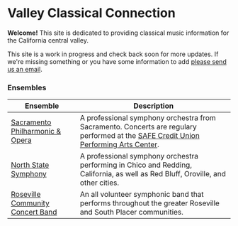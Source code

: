 # Valley Classical Connection

**Welcome!** This site is dedicated to providing classical music 
information for the California central valley.

This site is a work in progress and check back soon for more updates. If 
we're missing something or you have some information to add [please send 
us an email](mailto:tidy.idea5709@fastmail.com).

### Ensembles
| Ensemble | Description |
|---|---|
| [Sacramento Philharmonic & Opera](https://www.sacphilopera.org/) | A professional symphony orchestra from Sacramento. Concerts are regulary performed at the [SAFE Credit Union Performing Arts Center](https://safecreditunionconventioncenter.com/Facility/PerformingArtsCenter). |
| [North State Symphony](https://northstatesymphony.org/) | A professional symphony orchestra performing in Chico and Redding, California, as well as Red Bluff, Oroville, and other cities. |
| [Roseville Community Concert Band](http://www.rosevilleband.com/) | An all volunteer symphonic band that performs throughout the greater Roseville and South Placer communities. | 







